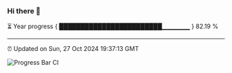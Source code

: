 ### Hi there 👋

⏳ Year progress { ████████████████████████▁▁▁▁▁▁ } 82.19 %

---

⏰ Updated on Sun, 27 Oct 2024 19:37:13 GMT

![Progress Bar CI](https://github.com/IshwaranRudhara/GIT-ACTION/workflows/Progress%20Bar%20CI/badge.svg)
